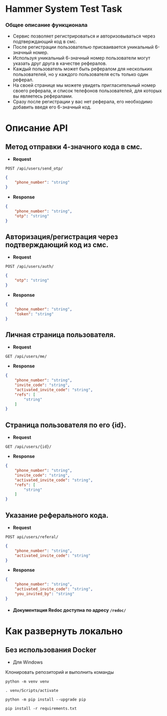 # Hammer System Test Task

### Общее описание функционала
- Сервис позволяет регистрироваться и авторизовываться через подтверждающий код в смс.
- После регистрации пользователью присваивается уникальный 6-значный номер.
- Используя уникальный 6-значный номер пользователи могут указать друг друга в качестве рефералов.
- Каждый пользователь может быть рефералом для нескольких пользователей, но у каждого пользователя есть только один реферал.
- На своей странице мы можете увидеть пригласительный номер своего реферала, и список телефонов пользователей, для которых вы являетесь рефералами.
- Сразу после регистрации у вас нет реферала, его необходимо добавить введя его 6-значный код.

# Описание API
## Метод отправки 4-значного кода в смс.

- **Request**

`POST /api/users/send_otp/`

```json
{
    "phone_number": "string"
}
```
- **Response**
```json
{
    "phone_number": "string",
    "otp": "string"
}
```

## Авторизация/регистрация через подтверждающий код из смс.

- **Request**

`POST /api/users/auth/`

```json
{
    "otp": "string"
}
```
- **Response**
```json
{
    "phone_number": "string",
    "token": "string"
}
```
## Личная страница пользователя.

- **Request**

`GET /api/users/me/`

- **Response**
```json
{
    "phone_number": "string",
    "invite_code": "string",
    "activated_invite_code": "string",
    "refs": [
        "string"
    ]
}
```

## Cтраница пользователя по его {id}.

- **Request**

`GET /api/users/{id}/`

- **Response**
```json
{
    "phone_number": "string",
    "invite_code": "string",
    "activated_invite_code": "string",
    "refs": [
        "string"
    ]
}
```

## Указание реферального кода.

- **Request**

`POST api/users/referal/`

```json
{
    "phone_number": "string",
    "activated_invite_code": "string"
}
```
- **Response**
```json
{
    "phone_number": "string",
    "activated_invite_code": "string",
    "you_invited_by": "string"
}
```

 - #### Документация Redoc доступна по адресу `/redoc/`

 # Как развернуть локально

 ## Без использования Docker

 - Для Windows
 
 Клонировать  репозиторий и выполнить команды

 ```
python -m venv venv

. venv/Scripts/activate

python -m pip install --upgrade pip

pip install -r requirements.txt
 ```
